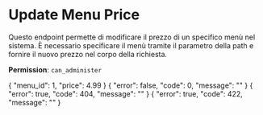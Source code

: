 # Update Menu Price

Questo endpoint permette di modificare il prezzo di un specifico menù nel sistema. È necessario specificare il menù 
tramite il parametro della path e fornire il nuovo prezzo nel corpo della richiesta.

**Permission**: `can_administer`

<api-endpoint openapi-path="./../openapi.yaml" endpoint="/menus/{menu_id}/price" method="put">
    <request>
        <sample lang="JSON" title="Payload">
            {
                "menu_id": 1,
                "price": 4.99
            }
        </sample>
    </request>
    <response type="200">
        <sample lang="JSON">
            {
                "error": false,
                "code": 0,
                "message": ""
            }
        </sample>
    </response>
    <response type="404">
        <sample lang="JSON">
            {
                "error": true,
                "code": 404,
                "message": ""
            }
        </sample>
    </response>
    <response type="422">
        <sample lang="JSON">
            {
                "error": true,
                "code": 422,
                "message": ""
            }
        </sample>
    </response>
</api-endpoint>